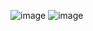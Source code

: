 ![image](https://user-images.githubusercontent.com/72396348/185374153-f6d6e5ca-3aaa-44d8-b7d9-60cd887e506c.png)
![image](https://user-images.githubusercontent.com/72396348/185374179-9fc7508e-c150-48a9-a9d4-156077b2f8d9.png)
